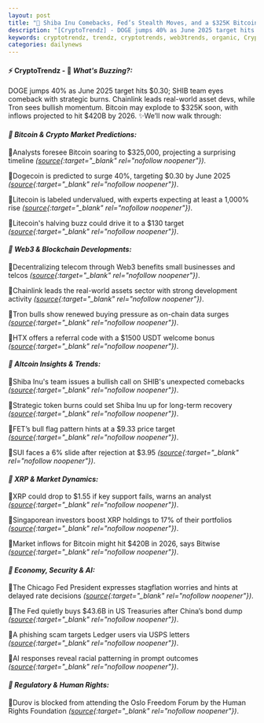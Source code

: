 ```yaml
---
layout: post
title: "🌅 Shiba Inu Comebacks, Fed’s Stealth Moves, and a $325K Bitcoin Blowoff"
description: "[CryptoTrendz] - DOGE jumps 40% as June 2025 target hits $0.30; SHIB team eyes comeback with strategic burns. Chainlink leads real-world asset devs, while Tron sees bullish momentum. Bitcoin may explode to $325K soon, with inflows projected to hit $420B by 2026."
keywords: cryptotrendz, trendz, cryptotrends, web3trends, organic, Crypto, Web3, Analyst, Bitcoin, USDT, Chainlink, Investors, China, DOGE, Assets, XRP, AI, Network, Token
categories: dailynews
---
```


#### ⚡ CryptoTrendz - 📌 *What's Buzzing?:*

DOGE jumps 40% as June 2025 target hits $0.30; SHIB team eyes comeback with strategic burns. Chainlink leads real-world asset devs, while Tron sees bullish momentum. Bitcoin may explode to $325K soon, with inflows projected to hit $420B by 2026. ✨We’ll now walk through:


#### *🔖 Bitcoin & Crypto Market Predictions:*  

🔹Analysts foresee Bitcoin soaring to $325,000, projecting a surprising timeline *([source](https://s.avyag.com/xjrc){:target="_blank" rel="nofollow noopener"})*.  

🔹Dogecoin is predicted to surge 40%, targeting $0.30 by June 2025 *([source](https://s.avyag.com/m6v6){:target="_blank" rel="nofollow noopener"})*.  

🔹Litecoin is labeled undervalued, with experts expecting at least a 1,000% rise *([source](https://s.avyag.com/9eju){:target="_blank" rel="nofollow noopener"})*.  

🔹Litecoin's halving buzz could drive it to a $130 target *([source](https://s.avyag.com/5d5v){:target="_blank" rel="nofollow noopener"})*.  

#### *🔖 Web3 & Blockchain Developments:*  

🔹Decentralizing telecom through Web3 benefits small businesses and telcos *([source](https://s.avyag.com/kbw6){:target="_blank" rel="nofollow noopener"})*.  

🔹Chainlink leads the real-world assets sector with strong development activity *([source](https://s.avyag.com/p9je){:target="_blank" rel="nofollow noopener"})*.  

🔹Tron bulls show renewed buying pressure as on-chain data surges *([source](https://s.avyag.com/6ebp){:target="_blank" rel="nofollow noopener"})*.  

🔹HTX offers a referral code with a $1500 USDT welcome bonus *([source](https://s.avyag.com/oql3){:target="_blank" rel="nofollow noopener"})*.  

#### *🔖 Altcoin Insights & Trends:*  

🔹Shiba Inu's team issues a bullish call on SHIB's unexpected comebacks *([source](https://s.avyag.com/b69b){:target="_blank" rel="nofollow noopener"})*.  

🔹Strategic token burns could set Shiba Inu up for long-term recovery *([source](https://s.avyag.com/hxxe){:target="_blank" rel="nofollow noopener"})*.  

🔹FET’s bull flag pattern hints at a $9.33 price target *([source](https://s.avyag.com/nzh6){:target="_blank" rel="nofollow noopener"})*.  

🔹SUI faces a 6% slide after rejection at $3.95 *([source](https://s.avyag.com/p64m){:target="_blank" rel="nofollow noopener"})*.  

#### *🔖 XRP & Market Dynamics:*  

🔹XRP could drop to $1.55 if key support fails, warns an analyst *([source](https://s.avyag.com/xkea){:target="_blank" rel="nofollow noopener"})*.  

🔹Singaporean investors boost XRP holdings to 17% of their portfolios *([source](https://s.avyag.com/kttn){:target="_blank" rel="nofollow noopener"})*.  

🔹Market inflows for Bitcoin might hit $420B in 2026, says Bitwise *([source](https://s.avyag.com/hs9s){:target="_blank" rel="nofollow noopener"})*.  

#### *🔖 Economy, Security & AI:*  

🔹The Chicago Fed President expresses stagflation worries and hints at delayed rate decisions *([source](https://s.avyag.com/masz){:target="_blank" rel="nofollow noopener"})*.  

🔹The Fed quietly buys $43.6B in US Treasuries after China’s bond dump *([source](https://s.avyag.com/z57a){:target="_blank" rel="nofollow noopener"})*.  

🔹A phishing scam targets Ledger users via USPS letters *([source](https://s.avyag.com/sv20){:target="_blank" rel="nofollow noopener"})*.  

🔹AI responses reveal racial patterning in prompt outcomes *([source](https://s.avyag.com/2xaf){:target="_blank" rel="nofollow noopener"})*.  

#### *🔖 Regulatory & Human Rights:*  

🔹Durov is blocked from attending the Oslo Freedom Forum by the Human Rights Foundation *([source](https://s.avyag.com/68bb){:target="_blank" rel="nofollow noopener"})*.